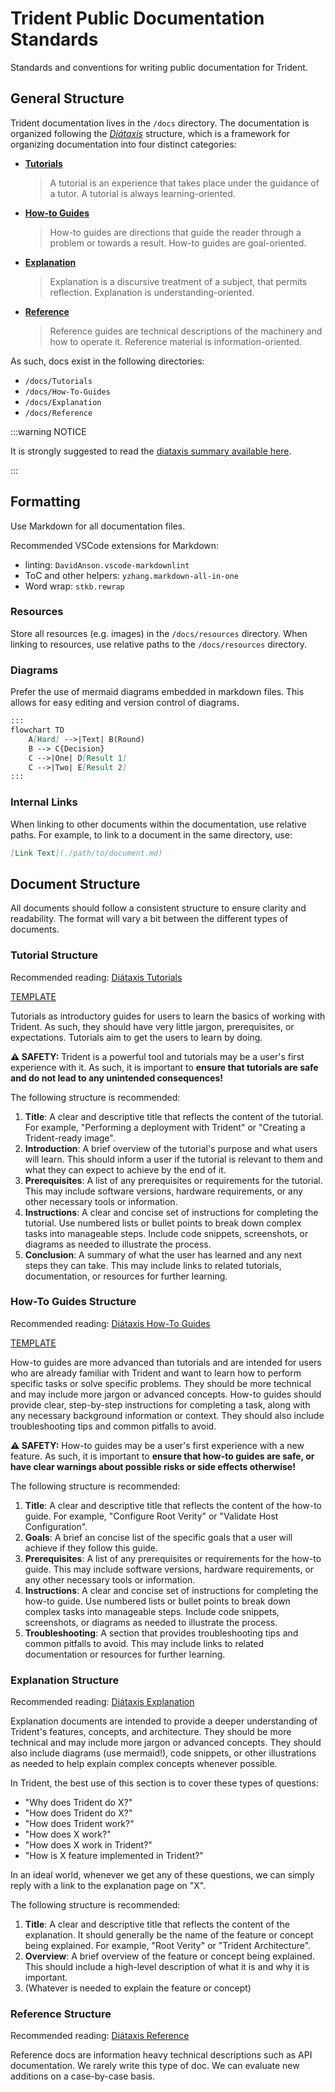 # Trident Public Documentation Standards

Standards and conventions for writing public documentation for Trident.

## General Structure

Trident documentation lives in the `/docs` directory. The documentation is
organized following the *[Diátaxis](https://diataxis.fr/)* structure, which
is a framework for organizing documentation into four distinct categories:

- **[Tutorials](https://diataxis.fr/tutorials/)**
    > A tutorial is an experience that takes place under the guidance of a
    > tutor. A tutorial is always learning-oriented.
- **[How-to Guides](https://diataxis.fr/how-to-guides/)**
    > How-to guides are directions that guide the reader through a problem or
    > towards a result. How-to guides are goal-oriented.
- **[Explanation](https://diataxis.fr/explanation/)**
    > Explanation is a discursive treatment of a subject, that permits
    > reflection. Explanation is understanding-oriented.
- **[Reference](https://diataxis.fr/reference/)**
    > Reference guides are technical descriptions of the machinery and how to
    > operate it. Reference material is information-oriented.

As such, docs exist in the following directories:

- `/docs/Tutorials`
- `/docs/How-To-Guides`
- `/docs/Explanation`
- `/docs/Reference`

:::warning NOTICE

It is strongly suggested to read the
[diataxis summary available here](https://diataxis.fr/start-here/).

:::

## Formatting

Use Markdown for all documentation files.

Recommended VSCode extensions for Markdown:

- linting: `DavidAnson.vscode-markdownlint`
- ToC and other helpers: `yzhang.markdown-all-in-one`
- Word wrap: `stkb.rewrap`

### Resources

Store all resources (e.g. images) in the `/docs/resources` directory.
When linking to resources, use relative paths to the `/docs/resources` directory.

### Diagrams

Prefer the use of mermaid diagrams embedded in markdown files. This allows for
easy editing and version control of diagrams.

```markdown
:::
flowchart TD
    A[Hard] -->|Text| B(Round)
    B --> C{Decision}
    C -->|One| D[Result 1]
    C -->|Two| E[Result 2]
:::
```

### Internal Links

When linking to other documents within the documentation, use relative paths.
For example, to link to a document in the same directory, use:

```markdown
[Link Text](./path/to/document.md)
```

## Document Structure

All documents should follow a consistent structure to ensure clarity and
readability. The format will vary a bit between the different types of
documents.

### Tutorial Structure

Recommended reading: [Diátaxis Tutorials](https://diataxis.fr/tutorials/)

[TEMPLATE](tutorial-template.md)

Tutorials as introductory guides for users to learn the basics of working with
Trident. As such, they should have very little jargon, prerequisites, or
expectations. Tutorials aim to get the users to learn by doing.

**⚠️ SAFETY:** Trident is a powerful tool and tutorials may be a user's first
experience with it. As such, it is important to **ensure that tutorials are safe
and do not lead to any unintended consequences!**

The following structure is recommended:

1. **Title**: A clear and descriptive title that reflects the content of the
    tutorial. For example, "Performing a deployment with Trident" or "Creating a
    Trident-ready image".
2. **Introduction**: A brief overview of the tutorial's purpose and what users
    will learn. This should inform a user if the tutorial is relevant to them
    and what they can expect to achieve by the end of it.
3. **Prerequisites**: A list of any prerequisites or requirements for the
    tutorial. This may include software versions, hardware requirements, or
    any other necessary tools or information.
4. **Instructions**: A clear and concise set of instructions
    for completing the tutorial. Use numbered lists or bullet points to
    break down complex tasks into manageable steps. Include code snippets,
    screenshots, or diagrams as needed to illustrate the process.
5. **Conclusion**: A summary of what the user has learned and any next steps
    they can take. This may include links to related tutorials, documentation,
    or resources for further learning.

### How-To Guides Structure

Recommended reading: [Diátaxis How-To Guides](https://diataxis.fr/how-to-guides/)

[TEMPLATE](how-to-guide-template.md)

How-to guides are more advanced than tutorials and are intended for users who
are already familiar with Trident and want to learn how to perform specific
tasks or solve specific problems. They should be more technical and may include
more jargon or advanced concepts. How-to guides should provide clear,
step-by-step instructions for completing a task, along with any necessary
background information or context. They should also include troubleshooting tips
and common pitfalls to avoid.

**⚠️ SAFETY:** How-to guides may be a user's first experience with a new
feature. As such, it is important to **ensure that how-to guides are safe, or
have clear warnings about possible risks or side effects otherwise!**

The following structure is recommended:

1. **Title**: A clear and descriptive title that reflects the content of the
    how-to guide. For example, "Configure Root Verity" or "Validate Host Configuration".
2. **Goals**: A brief an concise list of the specific goals that a user will
    achieve if they follow this guide.
3. **Prerequisites**: A list of any prerequisites or requirements for the
    how-to guide. This may include software versions, hardware requirements, or
    any other necessary tools or information.
4. **Instructions**: A clear and concise set of instructions for completing the
    how-to guide. Use numbered lists or bullet points to break down complex
    tasks into manageable steps. Include code snippets, screenshots, or diagrams
    as needed to illustrate the process.
5. **Troubleshooting**: A section that provides troubleshooting tips and common
    pitfalls to avoid. This may include links to related documentation or
    resources for further learning.

### Explanation Structure

Recommended reading: [Diátaxis Explanation](https://diataxis.fr/explanation/)

Explanation documents are intended to provide a deeper understanding of
Trident's features, concepts, and architecture. They should be more technical
and may include more jargon or advanced concepts. They should also include
diagrams (use mermaid!), code snippets, or other illustrations as needed to help
explain complex concepts whenever possible.

In Trident, the best use of this section is to cover these types of questions:

- "Why does Trident do X?"
- "How does Trident do X?"
- "How does Trident work?"
- "How does X work?"
- "How does X work in Trident?"
- "How is X feature implemented in Trident?"

In an ideal world, whenever we get any of these questions, we can simply reply
with a link to the explanation page on "X".

The following structure is recommended:

1. **Title**: A clear and descriptive title that reflects the content of the
    explanation. It should generally be the name of the feature or concept
    being explained. For example, "Root Verity" or "Trident Architecture".
2. **Overview**: A brief overview of the feature or concept being explained.
    This should include a high-level description of what it is and why it is
    important.
3. (Whatever is needed to explain the feature or concept)

### Reference Structure

Recommended reading: [Diátaxis Reference](https://diataxis.fr/reference/)

Reference docs are information heavy technical descriptions such as API
documentation. We rarely write this type of doc. We can evaluate new additions
on a case-by-case basis.
